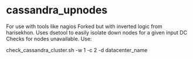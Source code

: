 # cassandra_upnodes
For use with tools like nagios
Forked but with inverted logic from harisekhon.
Uses dsetool to easily isolate down nodes for a given input DC
Checks for nodes unavailable. 
Use:

check_cassandra_cluster.sh -w 1 -c 2 -d datacenter_name
